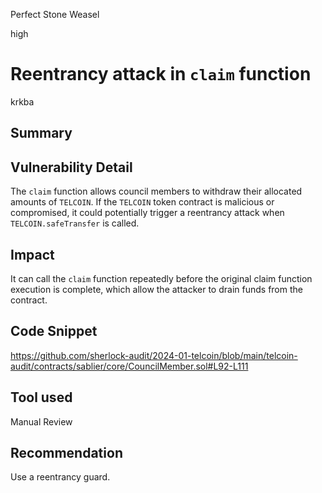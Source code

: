 Perfect Stone Weasel

high

# Reentrancy attack in `claim` function

krkba
## Summary

## Vulnerability Detail
The `claim` function allows council members to withdraw their allocated amounts of `TELCOIN`. If the `TELCOIN` token contract is malicious or compromised, it could potentially trigger a reentrancy attack when `TELCOIN.safeTransfer` is called.
## Impact
It can call the `claim` function repeatedly before the original claim function execution is complete, which allow the attacker to drain funds from the contract.
## Code Snippet
https://github.com/sherlock-audit/2024-01-telcoin/blob/main/telcoin-audit/contracts/sablier/core/CouncilMember.sol#L92-L111
## Tool used

Manual Review

## Recommendation
Use a reentrancy guard.
